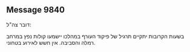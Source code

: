 ## Message 9840

דובר צה"ל: 

בשעות הקרובות יתקיים תרגיל של פיקוד העורף במהלכו יישמעו קולות נפץ במרחב רמלה והסביבה. אין חשש לאירוע בטחוני.

